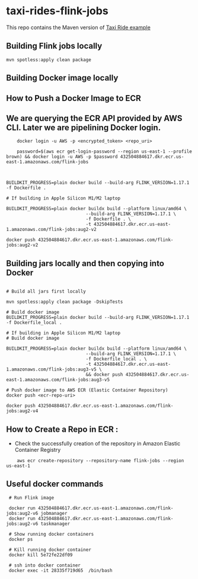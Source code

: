 # taxi-rides-flink-jobs

This repo contains the Maven version of [Taxi Ride example](https://github.com/ververica/flink-training)

## Building Flink jobs locally

```shell
mvn spotless:apply clean package
```

## Building Docker image locally

## How to Push a Docker Image to ECR

## We are querying the ECR API provided by AWS CLI. Later we are pipelining Docker login.
```agsl
    docker login -u AWS -p <encrypted_token> <repo_uri>
    
    password=$(aws ecr get-login-password --region us-east-1 --profile brown) && docker login -u AWS -p $password 432504884617.dkr.ecr.us-east-1.amazonaws.com/flink-jobs
    
```

```shell

BUILDKIT_PROGRESS=plain docker build --build-arg FLINK_VERSION=1.17.1 -f Dockerfile .

# If building in Apple Silicon M1/M2 laptop

BUILDKIT_PROGRESS=plain docker buildx build --platform linux/amd64 \
                              --build-arg FLINK_VERSION=1.17.1 \
                              -f Dockerfile . \
                              -t 432504884617.dkr.ecr.us-east-1.amazonaws.com/flink-jobs:aug2-v2
                              
docker push 432504884617.dkr.ecr.us-east-1.amazonaws.com/flink-jobs:aug2-v2

```

## Building jars locally and then copying into Docker

```shell

# Build all jars first locally

mvn spotless:apply clean package -DskipTests

# Build docker image
BUILDKIT_PROGRESS=plain docker build --build-arg FLINK_VERSION=1.17.1 -f Dockerfile_local .

# If building in Apple Silicon M1/M2 laptop
# Build docker image
                              
BUILDKIT_PROGRESS=plain docker buildx build --platform linux/amd64 \
                              --build-arg FLINK_VERSION=1.17.1 \
                              -f Dockerfile_local . \
                              -t 432504884617.dkr.ecr.us-east-1.amazonaws.com/flink-jobs:aug3-v5 \
                              && docker push 432504884617.dkr.ecr.us-east-1.amazonaws.com/flink-jobs:aug3-v5

# Push docker image to AWS ECR (Elastic Container Repository)  
docker push <ecr-repo-uri>
         
docker push 432504884617.dkr.ecr.us-east-1.amazonaws.com/flink-jobs:aug2-v4

```

## How to Create a Repo in ECR : 
 - Check the successfully creation of the repository in Amazon Elastic Container Registry
```agsl
    aws ecr create-repository --repository-name flink-jobs --region us-east-1
```

## Useful docker commands

```agsl
 # Run Flink image
 
 docker run 432504884617.dkr.ecr.us-east-1.amazonaws.com/flink-jobs:aug2-v6 jobmanager
 docker run 432504884617.dkr.ecr.us-east-1.amazonaws.com/flink-jobs:aug2-v6 taskmanager

 # Show running docker containers
 docker ps
 
 # Kill running docker container
 docker kill 5e72fe22df09
 
 # ssh into docker container
 docker exec -it 28335f719d65  /bin/bash
```